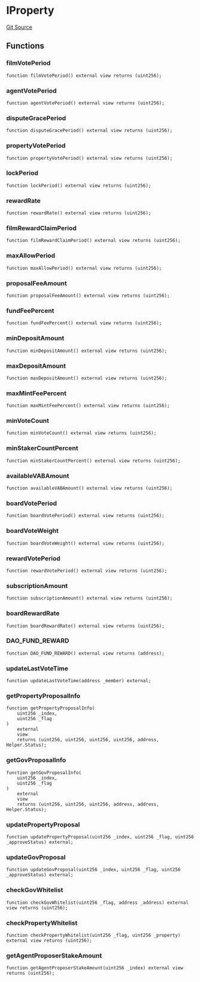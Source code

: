 # IProperty
[Git Source](https://github.com/Mill1995/VABDAO/blob/49910eda11ba2d3203435fe324821be24d291140/contracts/interfaces/IProperty.sol)


## Functions
### filmVotePeriod


```solidity
function filmVotePeriod() external view returns (uint256);
```

### agentVotePeriod


```solidity
function agentVotePeriod() external view returns (uint256);
```

### disputeGracePeriod


```solidity
function disputeGracePeriod() external view returns (uint256);
```

### propertyVotePeriod


```solidity
function propertyVotePeriod() external view returns (uint256);
```

### lockPeriod


```solidity
function lockPeriod() external view returns (uint256);
```

### rewardRate


```solidity
function rewardRate() external view returns (uint256);
```

### filmRewardClaimPeriod


```solidity
function filmRewardClaimPeriod() external view returns (uint256);
```

### maxAllowPeriod


```solidity
function maxAllowPeriod() external view returns (uint256);
```

### proposalFeeAmount


```solidity
function proposalFeeAmount() external view returns (uint256);
```

### fundFeePercent


```solidity
function fundFeePercent() external view returns (uint256);
```

### minDepositAmount


```solidity
function minDepositAmount() external view returns (uint256);
```

### maxDepositAmount


```solidity
function maxDepositAmount() external view returns (uint256);
```

### maxMintFeePercent


```solidity
function maxMintFeePercent() external view returns (uint256);
```

### minVoteCount


```solidity
function minVoteCount() external view returns (uint256);
```

### minStakerCountPercent


```solidity
function minStakerCountPercent() external view returns (uint256);
```

### availableVABAmount


```solidity
function availableVABAmount() external view returns (uint256);
```

### boardVotePeriod


```solidity
function boardVotePeriod() external view returns (uint256);
```

### boardVoteWeight


```solidity
function boardVoteWeight() external view returns (uint256);
```

### rewardVotePeriod


```solidity
function rewardVotePeriod() external view returns (uint256);
```

### subscriptionAmount


```solidity
function subscriptionAmount() external view returns (uint256);
```

### boardRewardRate


```solidity
function boardRewardRate() external view returns (uint256);
```

### DAO_FUND_REWARD


```solidity
function DAO_FUND_REWARD() external view returns (address);
```

### updateLastVoteTime


```solidity
function updateLastVoteTime(address _member) external;
```

### getPropertyProposalInfo


```solidity
function getPropertyProposalInfo(
    uint256 _index,
    uint256 _flag
)
    external
    view
    returns (uint256, uint256, uint256, uint256, address, Helper.Status);
```

### getGovProposalInfo


```solidity
function getGovProposalInfo(
    uint256 _index,
    uint256 _flag
)
    external
    view
    returns (uint256, uint256, uint256, address, address, Helper.Status);
```

### updatePropertyProposal


```solidity
function updatePropertyProposal(uint256 _index, uint256 _flag, uint256 _approveStatus) external;
```

### updateGovProposal


```solidity
function updateGovProposal(uint256 _index, uint256 _flag, uint256 _approveStatus) external;
```

### checkGovWhitelist


```solidity
function checkGovWhitelist(uint256 _flag, address _address) external view returns (uint256);
```

### checkPropertyWhitelist


```solidity
function checkPropertyWhitelist(uint256 _flag, uint256 _property) external view returns (uint256);
```

### getAgentProposerStakeAmount


```solidity
function getAgentProposerStakeAmount(uint256 _index) external view returns (uint256);
```

